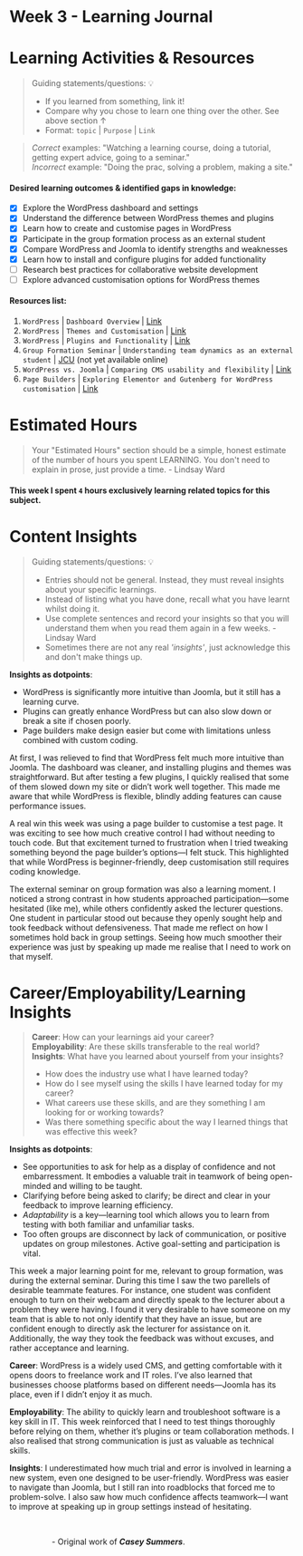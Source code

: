 # Week 3 - Learning Journal

# Learning Activities & Resources
> Guiding statements/questions: :bulb:
> - If you learned from something, link it!
> - Compare why you chose to learn one thing over the other. See above section &uarr;
> - Format: `topic` | `Purpose` | `Link` <br>

> *Correct* examples: "Watching a learning course, doing a tutorial, getting expert advice, going to a seminar." <br>
> *Incorrect* example: "Doing the prac, solving a problem, making a site."

#### Desired learning outcomes & identified gaps in knowledge: 
- [X] Explore the WordPress dashboard and settings  
- [X] Understand the difference between WordPress themes and plugins  
- [X] Learn how to create and customise pages in WordPress  
- [X] Participate in the group formation process as an external student  
- [X] Compare WordPress and Joomla to identify strengths and weaknesses  
- [X] Learn how to install and configure plugins for added functionality  
- [ ] Research best practices for collaborative website development  
- [ ] Explore advanced customisation options for WordPress themes 

#### Resources list:
1. `WordPress` | `Dashboard Overview` | [Link](https://www.linkedin.com/learning/wordpress-5-essential-training/exploring-the-wordpress-dashboard)  
2. `WordPress` | `Themes and Customisation` | [Link](https://wordpress.org/themes/)  
3. `WordPress` | `Plugins and Functionality` | [Link](https://wordpress.org/plugins/)  
4. `Group Formation Seminar` | `Understanding team dynamics as an external student` | [JCU]() (not yet available online)
5. `WordPress vs. Joomla` | `Comparing CMS usability and flexibility` | [Link](https://www.youtube.com/watch?v=cfFTp9vlhws)  
6. `Page Builders` | `Exploring Elementor and Gutenberg for WordPress customisation` | [Link](https://elementor.com/)  


# Estimated Hours
> Your "Estimated Hours" section should be a simple, honest estimate of the number of hours you spent LEARNING. You don't need to explain in prose, just provide a time. - Lindsay Ward
#### This week I spent `4` hours exclusively learning related topics for this subject.

# Content Insights
> Guiding statements/questions: :bulb:
> - Entries should not be general. Instead, they must reveal insights about your specific learnings.
> - Instead of listing what you have done, recall what you have learnt whilst doing it.
> - Use complete sentences and record your insights so that you will understand them when you read them again in a few weeks. - Lindsay Ward
> - Sometimes there are not any real *'insights'*, just acknowledge this and don't make things up.

**Insights as dotpoints**:
- WordPress is significantly more intuitive than Joomla, but it still has a learning curve.  
- Plugins can greatly enhance WordPress but can also slow down or break a site if chosen poorly.
- Page builders make design easier but come with limitations unless combined with custom coding.  
  
At first, I was relieved to find that WordPress felt much more intuitive than Joomla. The dashboard was cleaner, and installing plugins and themes was straightforward. But after testing a few plugins, I quickly realised that some of them slowed down my site or didn’t work well together. This made me aware that while WordPress is flexible, blindly adding features can cause performance issues.  

A real win this week was using a page builder to customise a test page. It was exciting to see how much creative control I had without needing to touch code. But that excitement turned to frustration when I tried tweaking something beyond the page builder’s options—I felt stuck. This highlighted that while WordPress is beginner-friendly, deep customisation still requires coding knowledge.  

The external seminar on group formation was also a learning moment. I noticed a strong contrast in how students approached participation—some hesitated (like me), while others confidently asked the lecturer questions. One student in particular stood out because they openly sought help and took feedback without defensiveness. That made me reflect on how I sometimes hold back in group settings. Seeing how much smoother their experience was just by speaking up made me realise that I need to work on that myself.  

# Career/Employability/Learning Insights

>**Career**: How can your learnings aid your career? <br>
>**Employability**: Are these skills transferable to the real world? <br>
>**Insights**: What have you learned about yourself from your insights? <br>
> - How does the industry use what I have learned today?
> - How do I see myself using the skills I have learned today for my career?
> - What careers use these skills, and are they something I am looking for or working towards?
> - Was there something specific about the way I learned things that was effective this week?

**Insights as dotpoints**:
- See opportunities to ask for help as a display of confidence and not embarressment. It embodies a valuable trait in teamwork of being open-minded and willing to be taught.  
- Clarifying before being asked to clarify; be direct and clear in your feedback to improve learning efficiency.  
- *Adaptability* is a key—learning tool which allows you to learn from testing with both familiar and unfamiliar tasks.  
- Too often groups are disconnect by lack of communication, or positive updates on group milestones. Active goal-setting and participation is vital.
  
This week a major learning point for me, relevant to group formation, was during the external seminar. During this time I saw the two parellels of desirable teammate features. For instance, one student was confident enough to turn on their webcam and directly speak to the lecturer about a problem they were having. I found it very desirable to have someone on my team that is able to not only identify that they have an issue, but are confident enough to directly ask the lecturer for assistance on it. Additionally, the way they took the feedback was without excuses, and rather acceptance and learning.

**Career**: WordPress is a widely used CMS, and getting comfortable with it opens doors to freelance work and IT roles. I’ve also learned that businesses choose platforms based on different needs—Joomla has its place, even if I didn’t enjoy it as much.  

**Employability**: The ability to quickly learn and troubleshoot software is a key skill in IT. This week reinforced that I need to test things thoroughly before relying on them, whether it’s plugins or team collaboration methods. I also realised that strong communication is just as valuable as technical skills.  

**Insights**: I underestimated how much trial and error is involved in learning a new system, even one designed to be user-friendly. WordPress was easier to navigate than Joomla, but I still ran into roadblocks that forced me to problem-solve. I also saw how much confidence affects teamwork—I want to improve at speaking up in group settings instead of hesitating.  

<br>

&nbsp;&nbsp;&nbsp;&nbsp;&nbsp;&nbsp;&nbsp;&nbsp;&nbsp;&nbsp;&nbsp;&nbsp;&nbsp;&nbsp;&nbsp;&nbsp;&nbsp;&nbsp;&nbsp;- Original work of ***Casey Summers***.

